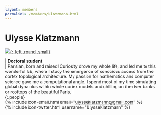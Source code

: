 ```yaml
---
layout: members
permalink: /members/klatzmann.html
---
```

# Ulysse Klatzmann
[![]({{site.baseurl}}/images/Klatzmann.jpg){: .left .round .small}](/members/klatzmann.html)

| **Doctoral student** |  
| Parisian, born and raised! Curiosity drove my whole life, and led me to this wonderful lab, where I study the emergence of conscious access from the cortex topological architecture. My passion for mathematics and computer science gave me a computational angle. I spend most of my time simulating global dynamics within whole cortex models and chilling on the river banks or rooftops of the beautiful Paris. |  
{:.people} 
<br/> 
{% include icon-email.html email="ulysseklatzmann@gmail.com" %}  
{% include icon-twitter.html username="UlysseKlatzmann" %}  
